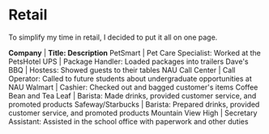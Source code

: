 # Retail

To simplify my time in retail, I decided to put it all on one page.

**Company** | **Title: Description**
PetSmart | Pet Care Specialist: Worked at the PetsHotel
UPS | Package Handler: Loaded packages into trailers
Dave's BBQ | Hostess: Showed guests to their tables
NAU Call Center | Call Operator: Called to future students about undergraduate opportunities at NAU
Walmart | Cashier: Checked out and bagged customer's items
Coffee Bean and Tea Leaf | Barista: Made drinks, provided customer service, and promoted products
Safeway/Starbucks | Barista: Prepared drinks, provided customer service, and promoted products
Mountain View High | Secretary Assistant: Assisted in the school office with paperwork and other duties
